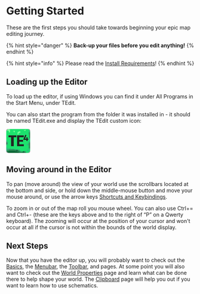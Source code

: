 # Getting Started

These are the first steps you should take towards beginning your epic map editing journey.

{% hint style="danger" %}
**Back-up your files before you edit anything!**
{% endhint %}

{% hint style="info" %}
Please read the [Install Requirements](https://github.com/TEdit/Terraria-Map-Editor/wiki/Install-Requirements)!
{% endhint %}

## Loading up the Editor

To load up the editor, if using Windows you can find it under All Programs in the Start Menu, under TEdit.

You can also start the program from the folder it was installed in - it should be named TEdit.exe and display the TEdit custom icon:

![te4-icon](../.gitbook/assets/te4.png)

## Moving around in the Editor

To pan \(move around\) the view of your world use the scrollbars located at the bottom and side, or hold down the middle-mouse button and move your mouse around, or use the arrow keys [Shortcuts and Keybindings](../configuration-1/shortcuts-and-keybindings.md).

To zoom in or out of the map roll you mouse wheel. You can also use Ctrl+= and Ctrl+- \(these are the keys above and to the right of “P” on a Qwerty keyboard\). The zooming will occur at the position of your cursor and won't occur at all if the cursor is not within the bounds of the world display.

## Next Steps

Now that you have the editor up, you will probably want to check out the [Basics](basics.md), the [Menubar](menu-and-info-bars.md), the [Toolbar](toolbar.md), and pages. At some point you will also want to check out the [World Properties](../sidebar-tools/world-properties.md) page and learn what can be done there to help shape your world. The [Clipboard](../sidebar-tools/clipboard.md) page will help you out if you want to learn how to use schematics.


